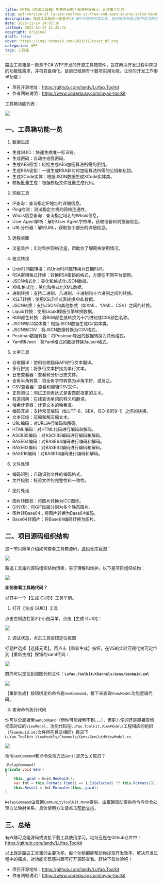```yaml
---
title: WPF版【路遥工具箱】免费开源啦！解决开发痛点，让你事半功倍！
slug: wpf-version-of-lu-yao-toolbox-is-free-and-open-source-solve-development-pain-points-and-get-twice-the-result-with-half-the-effort
description: 路遥工具箱是一款基于C# WPF开发的开源工具，旨在解决开发过程中常见的功能性需求，并将其自动化。目前已经拥有十数项实用功能，让你的开发工作事半功倍！
date: 2023-11-14 14:01:16
lastmod: 2023-11-14 15:25:41
copyright: Original
draft: false
cover: https://img1.dotnet9.com/2023/11/cover_05.png
categories: WPF
tags: 工具箱
---
```


路遥工具箱是一款基于C# WPF开发的开源工具箱软件，旨在解决开发过程中常见的功能性需求，并将其自动化。目前已经拥有十数项实用功能，让你的开发工作事半功倍！

- 项目开源地址：https://github.com/landv/LuYao.Toolkit
- 作者网站说明：https://www.coderbusy.com/luyao-toolkit

工具箱功能列表：

![](https://img1.dotnet9.com/2023/11/0502.gif)

## 一、工具箱功能一览

1. 数据生成

- 生成GUID：快速生成唯一标识符。
- 生成密码：自动生成强密码。
- 生成AES密钥：轻松生成AES加密算法所需的密钥。
- 生成RSA密钥：一键生成RSA非对称加密算法所需的公钥和私钥。
- 生成XCode实体：根据JSON数据生成XCode实体类。
- 模板批量生成：根据模板文件批量生成代码。

2. 网络工具

- IP查询：查询指定IP地址的详细信息。
- Ping检测：测试指定主机的网络连通性。
- Whois信息查询：查询指定域名的Whois信息。
- User Agent解析：解析User Agent字符串，获取设备和浏览器信息。
- URL分析器：解析URL，获取各个部分的详细信息。

3. 远程桌面
- 流量监控：实时监控网络流量，帮助你了解网络使用情况。

4. 格式转换

- Unix时间戳转换：将Unix时间戳转换为日期时间。
- RSA密钥格式转换：转换RSA密钥的格式，方便在不同平台使用。
- JSON格式化：美化和格式化JSON数据。
- XML格式化：美化和格式化XML数据。
- 进制转换：支持二进制、八进制、十进制和十六进制之间的转换。
- XSLT转换：使用XSLT样式表转换XML数据。
- JSON转换：支持JSON和其他格式（如XML、YAML、CSV）之间的转换。
- Liquid转换：使用Liquid模板引擎转换数据。
- RGB颜色转换：将RGB颜色值转换为十六进制或CSS颜色名称。
- JSON转C#实体类：根据JSON数据生成C#实体类。
- JSON转CSV：将JSON数据转换为CSV格式。
- Postman数据转换：将Postman导出的数据转换为其他格式。
- Yaml转Json：将Yaml格式的数据转换为Json格式。

5. 文字工具

- 谷歌翻译：使用谷歌翻译API进行文本翻译。
- 多行拼接：将多行文本拼接为单行文本。
- 日志查看器：查看和分析日志文件。
- 全角半角转换：将全角字符转换为半角字符，或反之。
- CSV查看器：查看和编辑CSV文件。
- 正则测试：测试正则表达式是否匹配指定的文本。
- 有道词典：在线查询单词的释义和翻译。
- 哈希计算器：计算文本的哈希值。
- 编码互转：支持常见编码（如UTF-8、GBK、ISO-8859-1）之间的转换。
- 文本压缩：压缩和解压缩文本。
- URL编码：对URL进行编码和解码。
- HTML编码：对HTML代码进行编码和解码。
- ASCII85编码：对ASCII85编码进行编码和解码。
- BASE64编码：对BASE64编码进行编码和解码。
- BASE62编码：对BASE62编码进行编码和解码。
- BASE16编码：对BASE16编码进行编码和解码。

6. 文件处理

- 编码识别：自动识别文件的编码格式。
- 文件校验：校验文件的完整性和一致性。

7. 图片处理

- 图片转图标：将图片转换为ICO图标。
- Gif分割：将GIF动画分割为多个静态图片。
- 图片转Base64：将图片转换为Base64编码。
- Base64转图片：将Base64编码转换为图片。

## 二、项目源码组织结构

这一节只简单介绍如何查看工具箱源码，[源码](https://github.com/landv/LuYao.Toolkit)仓库截图：

![](https://img1.dotnet9.com/2023/11/0501.png)

路遥工具箱的源码组织结构清晰，易于理解和维护。以下是项目组织结构：

![](https://img1.dotnet9.com/2023/11/0503.png)

**如何查看工具箱代码？**

以其中一个【生成 GUID】工具举例。

1. 打开【生成 GUID】工具

点击左侧边栏第2个小图菜单，点击【生成 GUID】：

![](https://img1.dotnet9.com/2023/11/0504.png)

2. 调试状态，点击工具按钮定位视图

标题栏选择【选择元素】，再点击【重新生成】按钮，在VS的实时可视化树可定位到【重新生成】按钮的xaml代码：

![](https://img1.dotnet9.com/2023/11/0505.gif)

既而可以定位到视图代码文件：**`LuYao.Toolkit/Channels/Gens/GenGuid.xml`**

![](https://img1.dotnet9.com/2023/11/0506.png)

【重新生成】按钮绑定的命令是`GenCommand`，接下来查询`ViewModel`功能逻辑代码。

3. 查询命令执行代码

你可以全局搜索`GenCommand`（但你可能搜索不到。。。），但更方便的还是直接查询视图对应的`ViewModel`，功能代码在`LuYao.Toolkit.ViewModels`工程相应的组织（与`GenGuid.xml`文件所在目录相同）目录下`LuYao.Toolkit.ViewModels/Channels/Gens/GenGuidViewModel.cs`

![](https://img1.dotnet9.com/2023/11/0507.png)

命令`GenCommand`和命令处理方法`Gen()`是怎么关联的？

```csharp
[RelayCommand]
private void Gen()
{
    this._guid = Guid.NewGuid();
    var fmt = this.Formats.Find(i => i.IsSelected) ?? this.Formats[0];
    this.Result = fmt.Formater(this._guid);
}
```

`RelayCommand`由框架`CommunityToolkit.Mvvm`提供，由框架自动提供命令与命令处理方法映射关系，具体使用方法请点击[帮助文档](https://learn.microsoft.com/zh-cn/dotnet/communitytoolkit/mvvm/)。

## 三、总结

有兴趣可克隆源码或直接下载工具使用学习，地址还是在Github仓库中：https://github.com/landv/LuYao.Toolkit

以上就是路遥工具箱的主要功能，每个功能都能帮助你提高开发效率，解决开发过程中的痛点，对功能实现感兴趣可打开源码查看。赶快下载体验吧！

- 项目开源地址：https://github.com/landv/LuYao.Toolkit
- 作者网站说明：https://www.coderbusy.com/luyao-toolkit
